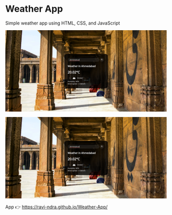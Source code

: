 # Weather App

Simple weather app using HTML, CSS, and JavaScript

![Screenshot](demo-image.png)

![image](https://github.com/ravi-ndra/Weather-App/blob/main/demo-image.png)

App 👉 https://ravi-ndra.github.io/Weather-App/
